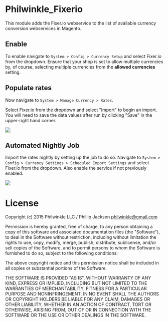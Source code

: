Philwinkle_Fixerio
==

This module adds the Fixer.io webservice to the list of available currency conversion webservices in Magento. 


Enable
--

To enable navigate to `System > Config > Currency Setup` and select Fixer.io from the dropdown. Ensure that your shop is set to allow multiple currencies by, of course, selecting multiple currencies from the **allowed currencies** setting.

Populate rates
--

Now navigate to `System > Manage Currency > Rates`.

Select Fixer.io from the dropdown and select "Import" to begin an import. You will need to save the data values after run by clicking "Save" in the upper-right hand corner.

<img src="http://i.imgur.com/SpG5eOF.png"/>


Automated Nightly Job
--

Import the rates nightly by setting up the job to do so. Navigate to `System > Config > Currency Settings > Scheduled Import Settings` and select Fixer.io from the dropdown. Also enable the service if not previously enabled.

<img src="http://i.imgur.com/1gzprOy.png"/>

License
==

Copyright (c) 2015 Philwinkle LLC / Phillip Jackson <philwinkle@gmail.com>



Permission is hereby granted, free of charge, to any person obtaining a copy
of this software and associated documentation files (the "Software"), to deal
in the Software without restriction, including without limitation the rights
to use, copy, modify, merge, publish, distribute, sublicense, and/or sell
copies of the Software, and to permit persons to whom the Software is
furnished to do so, subject to the following conditions:



The above copyright notice and this permission notice shall be included in
all copies or substantial portions of the Software.



THE SOFTWARE IS PROVIDED "AS IS", WITHOUT WARRANTY OF ANY KIND, EXPRESS OR
IMPLIED, INCLUDING BUT NOT LIMITED TO THE WARRANTIES OF MERCHANTABILITY,
FITNESS FOR A PARTICULAR PURPOSE AND NONINFRINGEMENT.  IN NO EVENT SHALL THE
AUTHORS OR COPYRIGHT HOLDERS BE LIABLE FOR ANY CLAIM, DAMAGES OR OTHER
LIABILITY, WHETHER IN AN ACTION OF CONTRACT, TORT OR OTHERWISE, ARISING FROM,
OUT OF OR IN CONNECTION WITH THE SOFTWARE OR THE USE OR OTHER DEALINGS IN
THE SOFTWARE.


